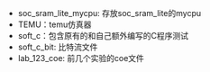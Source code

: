 - soc_sram_lite_mycpu: 存放soc_sram_lite的mycpu
- TEMU：temu仿真器
- soft_c：包含原有的和自己额外编写的C程序测试
- soft_c_bit: 比特流文件
- lab_123_coe: 前几个实验的coe文件
